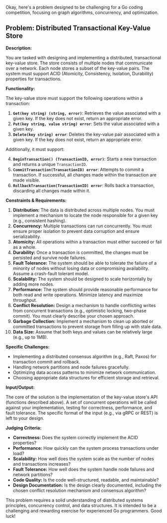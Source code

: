Okay, here's a problem designed to be challenging for a Go coding competition, focusing on graph algorithms, concurrency, and optimization.

## Problem: Distributed Transactional Key-Value Store

**Description:**

You are tasked with designing and implementing a distributed, transactional key-value store. The store consists of multiple nodes that communicate over a network. Each node stores a subset of the key-value pairs. The system must support ACID (Atomicity, Consistency, Isolation, Durability) properties for transactions.

**Functionality:**

The key-value store must support the following operations within a transaction:

1.  **`Get(key string) (string, error)`**: Retrieves the value associated with a given key. If the key does not exist, return an appropriate error.
2.  **`Put(key string, value string) error`**:  Sets the value associated with a given key.
3.  **`Delete(key string) error`**: Deletes the key-value pair associated with a given key. If the key does not exist, return an appropriate error.

Additionally, it must support:

4.  **`BeginTransaction() (TransactionID, error)`**: Starts a new transaction and returns a unique `TransactionID`.
5.  **`CommitTransaction(TransactionID) error`**: Attempts to commit a transaction. If successful, all changes made within the transaction are made visible.
6.  **`RollbackTransaction(TransactionID) error`**: Rolls back a transaction, discarding all changes made within it.

**Constraints & Requirements:**

1.  **Distribution:** The data is distributed across multiple nodes. You must implement a mechanism to locate the node responsible for a given key (e.g., consistent hashing).
2.  **Concurrency:** Multiple transactions can run concurrently. You must ensure proper isolation to prevent data corruption and ensure serializability.
3.  **Atomicity:** All operations within a transaction must either succeed or fail as a whole.
4.  **Durability:** Once a transaction is committed, the changes must be persisted and survive node failures.
5.  **Fault Tolerance:** The system should be able to tolerate the failure of a minority of nodes without losing data or compromising availability.  Assume a crash-fault tolerant model.
6.  **Scalability:** The system should be designed to scale horizontally by adding more nodes.
7.  **Performance:** The system should provide reasonable performance for both read and write operations.  Minimize latency and maximize throughput.
8.  **Conflict Resolution:** Design a mechanism to handle conflicting writes from concurrent transactions (e.g., optimistic locking, two-phase commit). You must clearly describe your chosen approach.
9.  **Garbage Collection:** Implement a mechanism to clean up aborted or committed transactions to prevent storage from filling up with stale data.
10. **Data Size:** Assume that both keys and values can be relatively large (e.g., up to 1MB).

**Specific Challenges:**

*   Implementing a distributed consensus algorithm (e.g., Raft, Paxos) for transaction commit and rollback.
*   Handling network partitions and node failures gracefully.
*   Optimizing data access patterns to minimize network communication.
*   Choosing appropriate data structures for efficient storage and retrieval.

**Input/Output:**

The core of the solution is the implementation of the key-value store's API (functions described above). A set of concurrent operations will be called against your implementation, testing for correctness, performance, and fault tolerance.  The specific format of the input (e.g., via gRPC or REST) is left to your design.

**Judging Criteria:**

*   **Correctness:**  Does the system correctly implement the ACID properties?
*   **Performance:** How quickly can the system process transactions under load?
*   **Scalability:** How well does the system scale as the number of nodes and transactions increases?
*   **Fault Tolerance:** How well does the system handle node failures and network partitions?
*   **Code Quality:** Is the code well-structured, readable, and maintainable?
*   **Design Documentation:** Is the design clearly documented, including the chosen conflict resolution mechanism and consensus algorithm?

This problem requires a solid understanding of distributed systems principles, concurrency control, and data structures.  It is intended to be a challenging and rewarding exercise for experienced Go programmers. Good luck!
